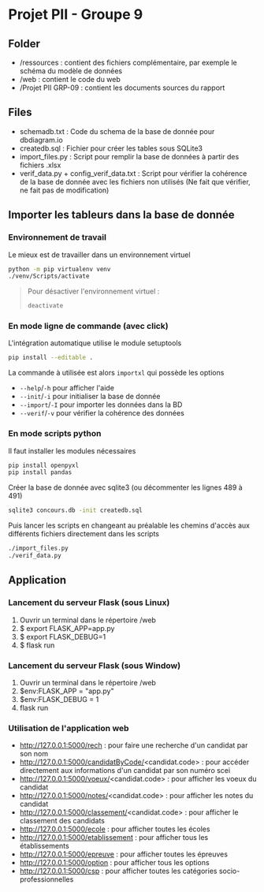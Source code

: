 # Projet PII - Groupe 9

## Folder
- /ressources : contient des fichiers complémentaire, par exemple le schéma du modèle de données
- /web : contient le code du web
- /Projet PII GRP-09 : contient les documents sources du rapport

## Files

- schemadb.txt : Code du schema de la base de donnée pour dbdiagram.io
- createdb.sql : Fichier pour créer les tables sous SQLite3
- import_files.py : Script pour remplir la base de données à partir des fichiers .xlsx
- verif_data.py + config_verif_data.txt : Script pour vérifier la cohérence de la base de donnée avec les fichiers non utilisés (Ne fait que vérifier, ne fait pas de modification)

## Importer les tableurs dans la base de donnée

### Environnement de travail

Le mieux est de travailler dans un environnement virtuel  
```bash
python -m pip virtualenv venv
./venv/Scripts/activate
```

>Pour  désactiver l'environnement virtuel :  
> ```bash
> deactivate
> ```

### En mode ligne de commande (avec click)
L'intégration automatique utilise le module setuptools
```bash
pip install --editable .
```

La commande à utilisée est alors `importxl` qui possède les options
* `--help`/`-h` pour afficher l'aide
* `--init`/`-i` pour initialiser la base de donnée
* `--import`/`-I` pour importer les données dans la BD
* `--verif`/`-v` pour vérifier la cohérence des données

### En mode scripts python
Il faut installer les modules nécessaires
```bash
pip install openpyxl
pip install pandas
```
Créer la base de donnée avec sqlite3 (ou décommenter les lignes 489 à 491)
```bash
sqlite3 concours.db -init createdb.sql
```
Puis lancer les scripts en changeant au préalable les chemins d'accès aux différents fichiers directement dans les scripts
```bash
./import_files.py
./verif_data.py
```

## Application

### Lancement du serveur Flask (sous Linux)
1. Ouvrir un terminal dans le répertoire /web
2. $ export FLASK_APP=app.py
3. $ export FLASK_DEBUG=1
4. $ flask run

### Lancement du serveur Flask (sous Window)
1. Ouvrir un terminal dans le répertoire /web
2. $env:FLASK_APP = "app.py"
3. $env:FLASK_DEBUG = 1
4. flask run

### Utilisation de l'application web
- http://127.0.0.1:5000/rech : pour faire une recherche d'un candidat par son nom
- http://127.0.0.1:5000/candidatByCode/<candidat.code> : pour accéder directement aux informations d'un candidat par son numéro scei
- http://127.0.0.1:5000/voeux/<candidat.code> : pour afficher les voeux du candidat
- http://127.0.0.1:5000/notes/<candidat.code> : pour afficher les notes du candidat
- http://127.0.0.1:5000/classement/<candidat.code> : pour afficher le classement des candidats
- http://127.0.0.1:5000/ecole : pour afficher toutes les écoles
- http://127.0.0.1:5000/etablissement : pour afficher tous les établissements
- http://127.0.0.1:5000/epreuve : pour afficher toutes les épreuves
- http://127.0.0.1:5000/option : pour afficher tous les options
- http://127.0.0.1:5000/csp : pour afficher toutes les catégories socio-professionnelles

